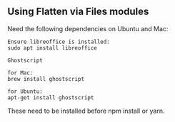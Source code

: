 
## Using Flatten via Files modules
Need the following dependencies on Ubuntu and Mac:
```
Ensure libreoffice is installed:
sudo apt install libreoffice

Ghostscript

for Mac:
brew install ghostscript

for Ubuntu:
apt-get install ghostscript

```
These need to be installed before npm install or yarn.
